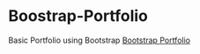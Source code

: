 # Boostrap-Portfolio
Basic Portfolio using Bootstrap
[Bootstrap Portfolio](https://armonkahil.github.io/Boostrap-Portfolio/)